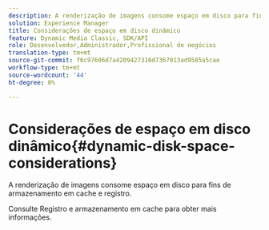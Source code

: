 ```yaml
---
description: A renderização de imagens consome espaço em disco para fins de armazenamento em cache e registro.
solution: Experience Manager
title: Considerações de espaço em disco dinâmico
feature: Dynamic Media Classic, SDK/API
role: Desenvolvedor,Administrador,Profissional de negócios
translation-type: tm+mt
source-git-commit: f6c97606d7a4209427316d7367013ad9585a5cae
workflow-type: tm+mt
source-wordcount: '44'
ht-degree: 0%

---
```



# Considerações de espaço em disco dinâmico{#dynamic-disk-space-considerations}

A renderização de imagens consome espaço em disco para fins de armazenamento em cache e registro.

Consulte Registro e armazenamento em cache para obter mais informações.
